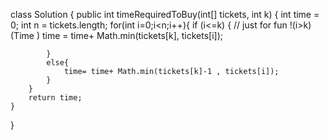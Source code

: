 class Solution {
    public int timeRequiredToBuy(int[] tickets, int k) {
        int time = 0;
        int n = tickets.length;
        for(int i=0;i<n;i++){
            if (i<=k) {   // just for fun !(i>k) (Time )
                time = time+ Math.min(tickets[k], tickets[i]);

            }
            else{
                time= time+ Math.min(tickets[k]-1 , tickets[i]);
            }
        }
        return time;
    }
}